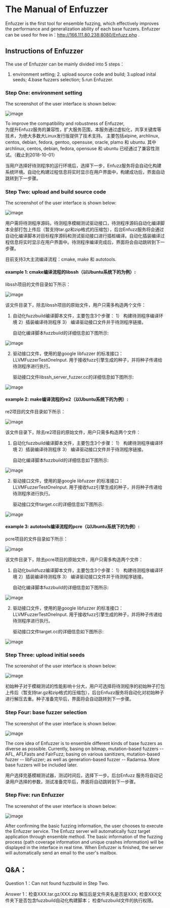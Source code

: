 # The Manual of Enfuzzer

Enfuzzer is the first tool for ensemble fuzzing, which effectively improves the performance and generalization ability of each base fuzzers.
Enfuzzer can be used for free in：http://166.111.80.238:8080/Enfuzz.php .

## Instructions of Enfuzzer

The use of Enfuzzer can be mainly divided into 5 steps：
1. environment setting; 2. upload source code and build; 3.upload inital seeds; 4.base fuzzers selection; 5.run Enfuzzer.

###  Step One: environment setting

The screenshot of the user interface is shown below:

![image](https://github.com/131250106/enfuzzer/blob/master/example/image/step1.PNG)

To improve the compatibility and robustness of Enfuzzer,  
为提升Enfuzz服务的兼容性，扩大服务范围，本服务通过虚拟化，共享关键库等技术，为绝大多数大Linux发行版提供了技术支持。
主要包括alpine, archlinux, centos, debian, fedora, gentoo, opensuse, oracle, plamo 和 ubuntu.
其中 archlinux, centos, debian, fedora, opensuse 和 ubuntu 已经通过了兼容性测试。（截止到2018-10-01）

当用户选择好待测程序的运行环境后，选择下一步，Enfuzz服务将会自动化构建系统环境。自动化构建过程信息将实时显示在用户界面中，构建成功后，界面自动跳转到下一步骤。


### Step Two: upload and build source code

The screenshot of the user interface is shown below:

![image](https://github.com/131250106/enfuzzer/blob/master/example/image/step2.PNG)

用户需将待测程序源码，待测程序模糊测试驱动接口，待测程序源码自动化编译脚本全部打包上传后（暂支持tar.gz和zip格式的压缩包），后台Enfuzz服务将会通过自动化编译脚本对目标程序源码和测试驱动接口进行插桩编译。自动化插装编译过程信息将实时显示在用户界面中。待测程序编译完成后，界面将会自动跳转到下一步骤。

目前支持3大主流编译流程：cmake, make 和 autotools.

#### example 1: cmake编译流程的libssh（以Ubuntu系统下的为例）: 

libssh项目的文件目录如下所示：

![image](https://github.com/131250106/enfuzzer/blob/master/example/image/example1_1.png)

该文件目录下，除去libssh项目的原始文件，用户只需多构造两个文件：

1. 自动化fuzzbuild编译脚本文件，主要包含3个步骤：
	1） 构建待测程序编译环境
	2）插装编译待测程序
	3） 编译驱动接口文件并于待测程序链接。

   自动化编译脚本fuzzbuild的详细信息如下图所示:

![image](https://github.com/131250106/enfuzzer/blob/master/example/image/example1_2.png)

2. 驱动接口文件，使用的是google libfuzzer 的标准接口：LLVMFuzzerTestOneInput. 
用于接收fuzz引擎生成的种子，并将种子传递给待测程序进行执行。

   驱动接口文件libssh_server_fuzzer.cc的详细信息如下图所示:

![image](https://github.com/131250106/enfuzzer/blob/master/example/image/example1_3.png)


#### example 2: make编译流程的re2（以Ubuntu系统下的为例）: 

re2项目的文件目录如下所示：

![image](https://github.com/131250106/enfuzzer/blob/master/example/image/example2_1.png)

该文件目录下，除去re2项目的原始文件，用户只需多构造两个文件：

1. 自动化fuzzbuild编译脚本文件，主要包含3个步骤：
	1） 构建待测程序编译环境
	2）插装编译待测程序
	3） 编译驱动接口文件并于待测程序链接。

   自动化编译脚本fuzzbuild的详细信息如下图所示:

![image](https://github.com/131250106/enfuzzer/blob/master/example/image/example2_2.png)

2. 驱动接口文件，使用的是google libfuzzer 的标准接口：LLVMFuzzerTestOneInput. 
用于接收fuzz引擎生成的种子，并将种子传递给待测程序进行执行。

   驱动接口文件target.cc的详细信息如下图所示:

![image](https://github.com/131250106/enfuzzer/blob/master/example/image/example2_3.png)


#### example 3: autotools编译流程的pcre（以Ubuntu系统下的为例）: 

pcre项目的文件目录如下所示：

![image](https://github.com/131250106/enfuzzer/blob/master/example/image/example3_1.png)

该文件目录下，除去pcre项目的原始文件，用户只需多构造两个文件：

1. 自动化buildfuzz编译脚本文件，主要包含3个步骤：
	1） 构建待测程序编译环境
	2）插装编译待测程序
	3） 编译驱动接口文件并于待测程序链接。

   自动化编译脚本fuzzbuild的详细信息如下图所示:

![image](https://github.com/131250106/enfuzzer/blob/master/example/image/example3_2.png)

2. 驱动接口文件，使用的是google libfuzzer 的标准接口：LLVMFuzzerTestOneInput. 
用于接收fuzz引擎生成的种子，并将种子传递给待测程序进行执行。

   驱动接口文件target.cc的详细信息如下图所示:

![image](https://github.com/131250106/enfuzzer/blob/master/example/image/example3_3.png)


### Step Three: upload initial seeds

The screenshot of the user interface is shown below:

![image](https://github.com/131250106/enfuzzer/blob/master/example/image/step2.PNG)

初始种子对于模糊测试的性能影响十分大，用户可选择将待测程序的初始种子打包上传后（暂支持tar.gz和zip格式的压缩包），后台Enfuzz服务将自动化对初始种子进行解压去重。种子准备完毕后，界面将会自动跳转到下一步骤。


### Step Four: base fuzzer selection

The screenshot of the user interface is shown below:

![image](https://github.com/131250106/enfuzzer/blob/master/example/image/step4.PNG)

The core idea of Enfuzzer is to ensemble different kinds of base fuzzers as diverse as possible. Currently, basing on bitmap, mutation-based fuzzers -- AFL, AFLFasts and FairFuzz; basing on various sanitizers, mutation-based fuzzer -- libFuzzer; as well as generation-based fuzzer -- Radamsa. More base fuzzers will be included later.

用户选择完基模糊测试器，测试时间后，选择下一步。后台Enfuzz 服务将自动记录用户选择的参数，测试准备完毕后，界面将自动跳转到下一步骤。


### Step Five: run Enfuzzer

The screenshot of the user interface is shown below:

![image](https://github.com/131250106/enfuzzer/blob/master/example/image/step5.PNG)


After confirming the basic fuzzing information, the user chooses to execute the Enfuzzer service. The Enfuzz server will automatically fuzz target application through ensemble method. The basic information of the fuzzing process (path coverage information and unique crashes information) will be displayed in the interface in real time. When Enfuzzer is finished, the server will automatically send an email to the user's mailbox.




## Q&A：

Question 1：Can not found fuzzbuild in Step Two.

Answer 1：检查XXX.tar.gz/XXX.zip 解压后是文件夹名是否是XXX; 
			检查XXX文件夹下是否包含fuzzbuild自动化构建脚本；
			检查fuzzbuild文件的执行权限。
